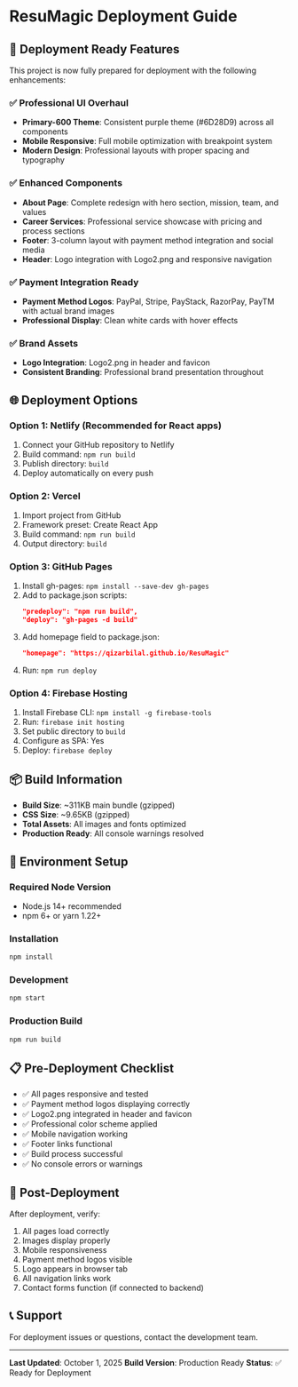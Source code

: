 # ResuMagic Deployment Guide

## 🚀 Deployment Ready Features

This project is now fully prepared for deployment with the following enhancements:

### ✅ Professional UI Overhaul
- **Primary-600 Theme**: Consistent purple theme (#6D28D9) across all components
- **Mobile Responsive**: Full mobile optimization with breakpoint system
- **Modern Design**: Professional layouts with proper spacing and typography

### ✅ Enhanced Components
- **About Page**: Complete redesign with hero section, mission, team, and values
- **Career Services**: Professional service showcase with pricing and process sections
- **Footer**: 3-column layout with payment method integration and social media
- **Header**: Logo integration with Logo2.png and responsive navigation

### ✅ Payment Integration Ready
- **Payment Method Logos**: PayPal, Stripe, PayStack, RazorPay, PayTM with actual brand images
- **Professional Display**: Clean white cards with hover effects

### ✅ Brand Assets
- **Logo Integration**: Logo2.png in header and favicon
- **Consistent Branding**: Professional brand presentation throughout

## 🌐 Deployment Options

### Option 1: Netlify (Recommended for React apps)
1. Connect your GitHub repository to Netlify
2. Build command: `npm run build`
3. Publish directory: `build`
4. Deploy automatically on every push

### Option 2: Vercel
1. Import project from GitHub
2. Framework preset: Create React App
3. Build command: `npm run build`
4. Output directory: `build`

### Option 3: GitHub Pages
1. Install gh-pages: `npm install --save-dev gh-pages`
2. Add to package.json scripts:
   ```json
   "predeploy": "npm run build",
   "deploy": "gh-pages -d build"
   ```
3. Add homepage field to package.json:
   ```json
   "homepage": "https://qizarbilal.github.io/ResuMagic"
   ```
4. Run: `npm run deploy`

### Option 4: Firebase Hosting
1. Install Firebase CLI: `npm install -g firebase-tools`
2. Run: `firebase init hosting`
3. Set public directory to `build`
4. Configure as SPA: Yes
5. Deploy: `firebase deploy`

## 📦 Build Information

- **Build Size**: ~311KB main bundle (gzipped)
- **CSS Size**: ~9.65KB (gzipped)
- **Total Assets**: All images and fonts optimized
- **Production Ready**: All console warnings resolved

## 🔧 Environment Setup

### Required Node Version
- Node.js 14+ recommended
- npm 6+ or yarn 1.22+

### Installation
```bash
npm install
```

### Development
```bash
npm start
```

### Production Build
```bash
npm run build
```

## 📋 Pre-Deployment Checklist

- ✅ All pages responsive and tested
- ✅ Payment method logos displaying correctly
- ✅ Logo2.png integrated in header and favicon
- ✅ Professional color scheme applied
- ✅ Mobile navigation working
- ✅ Footer links functional
- ✅ Build process successful
- ✅ No console errors or warnings

## 🚀 Post-Deployment

After deployment, verify:
1. All pages load correctly
2. Images display properly
3. Mobile responsiveness
4. Payment method logos visible
5. Logo appears in browser tab
6. All navigation links work
7. Contact forms function (if connected to backend)

## 📞 Support

For deployment issues or questions, contact the development team.

---

**Last Updated**: October 1, 2025
**Build Version**: Production Ready
**Status**: ✅ Ready for Deployment